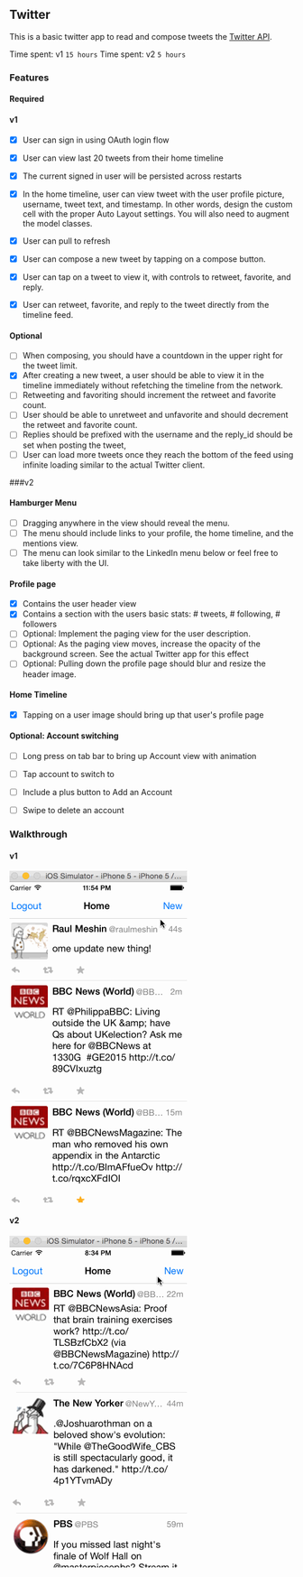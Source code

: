 ## Twitter

This is a basic twitter app to read and compose tweets the [Twitter API](https://apps.twitter.com/).

Time spent: v1 `15 hours`
Time spent: v2 `5 hours`

### Features

#### Required

#### v1

- [x] User can sign in using OAuth login flow
- [x] User can view last 20 tweets from their home timeline
- [x] The current signed in user will be persisted across restarts
- [x] In the home timeline, user can view tweet with the user profile picture, username, tweet text, and timestamp.  In other words, design the custom cell with the proper Auto Layout settings.  You will also need to augment the model classes.
- [x] User can pull to refresh
- [x] User can compose a new tweet by tapping on a compose button.
- [x] User can tap on a tweet to view it, with controls to retweet, favorite, and reply.
- [x] User can retweet, favorite, and reply to the tweet directly from the timeline feed.


#### Optional

- [ ] When composing, you should have a countdown in the upper right for the tweet limit.
- [x] After creating a new tweet, a user should be able to view it in the timeline immediately without refetching the timeline from the network.
- [ ] Retweeting and favoriting should increment the retweet and favorite count.
- [ ] User should be able to unretweet and unfavorite and should decrement the retweet and favorite count.
- [ ] Replies should be prefixed with the username and the reply_id should be set when posting the tweet,
- [ ] User can load more tweets once they reach the bottom of the feed using infinite loading similar to the actual Twitter client.

###v2

#### Hamburger Menu

- [ ] Dragging anywhere in the view should reveal the menu.
- [ ] The menu should include links to your profile, the home timeline, and the mentions view.
- [ ] The menu can look similar to the LinkedIn menu below or feel free to take liberty with the UI.

#### Profile page

- [x] Contains the user header view
- [x] Contains a section with the users basic stats: # tweets, # following, # followers
- [ ] Optional: Implement the paging view for the user description.
- [ ] Optional: As the paging view moves, increase the opacity of the background screen. See the actual Twitter app for this effect
- [ ] Optional: Pulling down the profile page should blur and resize the header image.

#### Home Timeline

- [x] Tapping on a user image should bring up that user's profile page


#### Optional: Account switching
- [ ] Long press on tab bar to bring up Account view with animation
- [ ] Tap account to switch to
- [ ] Include a plus button to Add an Account
- [ ] Swipe to delete an account


### Walkthrough

#### v1

![Video Walkthrough](birder.gif)

#### v2

![Video Walkthrough](birderV2.gif)